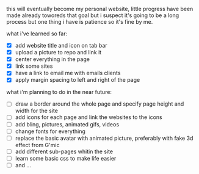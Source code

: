 this will eventually become my personal website, little progress have been made already toworeds that goal but i suspect it's going to be a long process but one thing i have is patience so it's fine by me.

what i've learned so far:
- [x] add website title and icon on tab bar
- [x] upload a picture to repo and link it 
- [x] center everything in the page
- [x] link some sites
- [x] have a link to email me with emails clients
- [X] apply margin spacing to left and right of the page

what i'm planning to do in the near future:
- [ ] draw a border around the whole page and specify page height and width for the site
- [ ] add icons for each page and link the websites to the icons
- [ ] add bling, pictures, animated gifs, videos
- [ ] change fonts for everything
- [ ] replace the basic avatar with animated picture, preferably with fake 3d effect from G'mic
- [ ] add different sub-pages whitin the site
- [ ] learn some basic css to make life easier
- [ ] and ...
